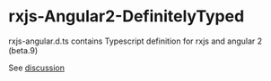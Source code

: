 # rxjs-Angular2-DefinitelyTyped
rxjs-angular.d.ts contains Typescript definition for rxjs and angular 2 (beta.9)

See [discussion](https://github.com/angular/angular/issues/5796#issuecomment-195819438)
